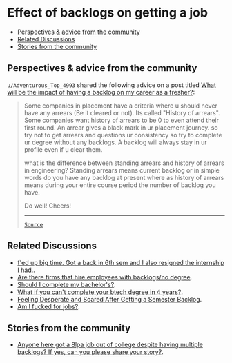 <!-- omit from toc -->
# Effect of backlogs on getting a job

- [Perspectives \& advice from the community](#perspectives--advice-from-the-community)
- [Related Discussions](#related-discussions)
- [Stories from the community](#stories-from-the-community)

## Perspectives & advice from the community

`u/Adventurous_Top_4993` shared the following advice on a post titled [What will be the impact of having a backlog on my career as a fresher?](https://www.reddit.com/r/developersIndia/comments/1cj0bsn/what_will_be_the_impact_of_having_a_backlog_on_my/):

<blockquote>

Some companies in placement have a criteria where u should never have any arrears (Be it cleared or not).
Its called "History of arrears". Some companies want history of arrears to be 0 to even attend their first round.
An arrear gives a black mark in ur placement journey. so try not to get arrears and questions ur consistency so try to complete ur degree without any backlogs. A backlog will always stay in ur profile even if u clear them.

what is the difference between standing arrears and history of arrears in engineering? Standing arrears means current backlog or in simple words do you have any backlog at present where as history of arrears means during your entire course period the number of backlog you have.

Do well! Cheers!

---

[`Source`](https://www.reddit.com/r/developersIndia/comments/1cj0bsn/comment/l2d2vu4/)

</blockquote>

## Related Discussions

- [f'ed up big time. Got a back in 6th sem and I also resigned the internship I had.](https://www.reddit.com/r/developersIndia/comments/1edamie/fed_up_big_time_got_a_back_in_6th_sem_and_i_also/).
- [Are there firms that hire employees with backlogs/no degree](https://www.reddit.com/r/developersIndia/comments/1175hcq/are_there_firms_that_hire_employees_with/).
- [Should I complete my bachelor's?](https://www.reddit.com/r/developersIndia/comments/18zaqlr/should_i_complete_my_bachelors/).
- [What if you can't complete your btech degree in 4 years?](https://www.reddit.com/r/developersIndia/comments/y60bfp/what_if_you_cant_complete_your_btech_degree_in_4/).
- [Feeling Desperate and Scared After Getting a Semester Backlog](https://www.reddit.com/r/developersIndia/comments/1eb9bjm/feeling_desperate_and_scared_after_getting_a/).
- [Am I fucked for jobs?](https://www.reddit.com/r/developersIndia/comments/145ofug/am_i_fucked_for_jobs/).

## Stories from the community

- [Anyone here got a 8lpa job out of college despite having multiple backlogs? If yes, can you please share your story?](https://www.reddit.com/r/developersIndia/comments/so76oo/anyone_here_got_a_8lpa_job_out_of_college_despite/).
